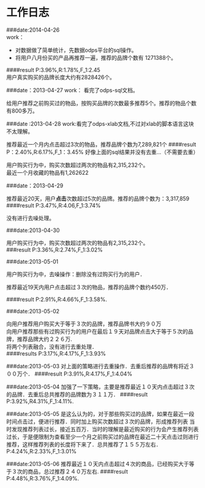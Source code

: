 工作日志
======
###date:2014-04-26     
work：   

* 对数据做了简单统计，先数据odps平台的sql操作。    
* 将用户八月份买的产品再推荐一遍，推荐的品牌个数有  1271388个。

####result
P:3.96%,R:1.78%,F_1:2.45    
用户真实购买的品牌长度大约有2828426个。


###date：2013-04-27
work：
看完了odps-sql文档。

给用户推荐之前购买过的物品，按购买品牌的次数最多推荐5个。推荐的物品个数有800多万。

###date :2013-04-28
work:看完了odps-xlab文档,不过对xlab的脚本语言这块不太理解。 

推荐最近一个月内点击超过3次的物品，推荐品牌个数为7,289,821个 
####result
P：2.40%,R:6.17%,F_1：3.45%
好像上面的sql结果并没有去重...（不需要去重）

用户购买行为中，购买次数超过两次的物品有2,315,232个。   
最近一个月收藏的物品有1,262622

###date：2013-04-29  

推荐最近20天，用户**点击**次数超过5次的品牌。推荐的品牌个数为：3,317,859
####result
P:3.47%,R:4.06,F_1:3.74%    

没有进行去噪处理。

###date:2013-04-30

用户购买行为中，购买次数超过两次的物品有2,315,232个。  
###result
P:3.36%,R:2.74%,F_1:3.02%

###date:2013-05-01

用户购买行为中，去噪操作：删除没有过购买行为的用户．

推荐最近19天内用户点击超过３次的物品，推荐的品牌个数约450万．

####result
P:2.91%,R:4.66%,F_1:3.58%.

###date:2013-05-02

向用户推荐用户购买大于等于３次的品牌，推荐品牌书大约９０万   
向用户推荐那些有过购买行为的用户在最后１９天对品牌点击大于等于５次的品牌，推荐品牌大约２２６万.    
将两个列表融合，没有进行去重处理．       
####results
P:3.17%,R:4.17%,F_1:3.93%

###date:2013-05-03
对上面的策略进行去重操作．去重后推荐的品牌有将近３００万个．
####result
P:3.91%,R:4.17%,F_1:4.04%

###date:2013-05-04
加强了一下策略，主要是推荐最近１０天内点击超过３次的品牌．去重后总共推荐的品牌数为３１１万．
####result
P:3.92%,R4.31%,F_1:4.11%.

###date:2013-05-05
是这么认为的，对于那些购买过的品牌，如果在最近一段时间点击过，便进行推荐．同时加上购买次数超过３次的品牌，形成推荐列表
当时发现推荐列表过长，接近五百万．当时的理解是最近购买的行为会产生推荐列表过长，于是便限制为查看至少一个月之前购买过的品牌在最近二十天点击过则进行推荐，这样推荐列表的长度将下来了．总共推荐了１５５万左右．  
P:4.24%,R:2.33%,F_1:3.01%   

###date:2013-05-06
推荐最近１０天内点击超过４次的商品，已经购买大于等于３次的商品，总过推荐２４０万左右.
####result
P:4.48%,R:3.76%,F_1:4.09%.

